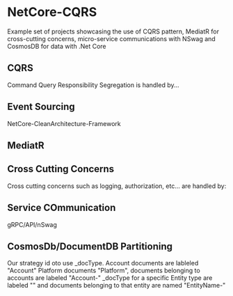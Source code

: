 # NetCore-CQRS
Example set of projects showcasing the use of CQRS pattern, MediatR for cross-cutting concerns, micro-service communications with NSwag and CosmosDB for data with .Net Core

## CQRS

Command Query Responsibility Segregation is handled by...

## Event Sourcing

NetCore-CleanArchitecture-Framework

## MediatR

## Cross Cutting Concerns

Cross cutting concerns such as logging, authorization, etc... are handled by:

## Service COmmunication
gRPC/API/nSwag

## CosmosDb/DocumentDB Partitioning
Our strategy id oto use _docType. Account documents are lableled "Account" Platform documents "Platform", documents belonging to accounts are labeled "Account-<AccountID>" _docType for a specific Entity type are labeled "<EntityName>" and documents belonging to that entity are named "EntityName-<EntityId>"
